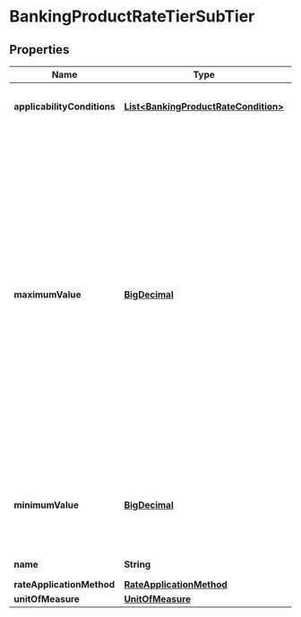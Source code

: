 
# BankingProductRateTierSubTier

## Properties
Name | Type | Description | Notes
------------ | ------------- | ------------- | -------------
**applicabilityConditions** | [**List&lt;BankingProductRateCondition&gt;**](BankingProductRateCondition.md) | Other conditions required to be met for this rate to apply |  [optional]
**maximumValue** | [**BigDecimal**](BigDecimal.md) | The number of tierUnitOfMeasure units that form the upper bound of the tier or band. For a tier with a discrete value (as opposed to a range of values e.g. 1 month) this must be the same as tierValueMinimum. Where this is the same as the tierValueMinimum value of the next-higher tier the referenced tier should be exclusive of this value. For example a term deposit of 2 months falls into the upper tier of the following tiers: (1 – 2 months, 2 – 3 months) | 
**minimumValue** | [**BigDecimal**](BigDecimal.md) | The number of tierUnitOfMeasure units that form the lower bound of the tier. The tier should be inclusive of this value | 
**name** | **String** | A display name for the tier | 
**rateApplicationMethod** | [**RateApplicationMethod**](RateApplicationMethod.md) |  |  [optional]
**unitOfMeasure** | [**UnitOfMeasure**](UnitOfMeasure.md) |  | 



